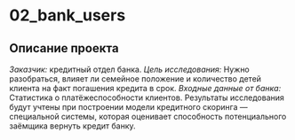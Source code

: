 # 02_bank_users
## Описание проекта
*Заказчик:* кредитный отдел банка.
*Цель исследования:* Нужно разобраться, влияет ли семейное положение и количество детей клиента на факт погашения кредита в срок.
*Входные данные от банка:* Статистика о платёжеспособности клиентов.
Результаты исследования будут учтены при построении модели кредитного скоринга — специальной системы, которая оценивает способность потенциального заёмщика вернуть кредит банку.
